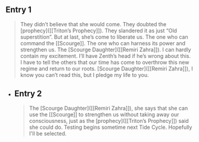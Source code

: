 ## Entry 1
> They didn’t believe that she would come. They doubted the [prophecy]([[Triton’s Prophecy]]). They slandered it as just “Old superstition”. But at last, she’s come to liberate us. The one who can command the [[Scourge]]. The one who can harness its power and strengthen us. The [Scourge Daughter]([[Remiri Zahra]]). I can hardly contain my excitement. I’ll have Zenth’s head if he’s wrong about this. I have to tell the others that our time has come to overthrow this new regime and return to our roots. [Scourge Daughter]([[Remiri Zahra]]), I know you can’t read this, but I pledge my life to you.
- ## Entry 2
  > The [Scourge Daughter]([[Remiri Zahra]]), she says that she can use the [[Scourge]] to strengthen us without taking away our consciousness, just as the [prophecy]([[Triton’s Prophecy]]) said she could do. Testing begins sometime next Tide Cycle. Hopefully I'll be selected.